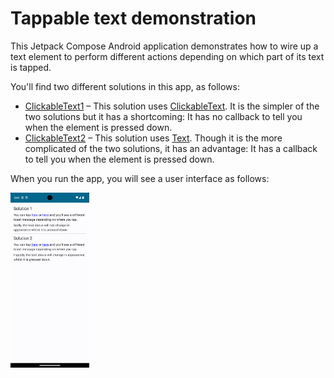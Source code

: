 # Tappable text demonstration

This Jetpack Compose Android application demonstrates how to wire up a text element to perform different actions
depending on which part of its text is tapped.

You'll find two different solutions in this app, as follows:

* [ClickableText1][1] – This solution uses [ClickableText][3]. It is the simpler of the two solutions but it has a shortcoming: It has no callback to tell you when the element is pressed down.
* [ClickableText2][2] – This solution uses [Text][4]. Though it is the more complicated of the two solutions, it has an advantage: It has a callback to tell you when the element is pressed down.

When you run the app, you will see a user interface as follows:

<img src="Screenshot.png" alt="Screenshot of application" width=25%>

[1]: src/main/java/com/tazkiyatech/compose/experiments/app1/ClickableText1.kt
[2]: src/main/java/com/tazkiyatech/compose/experiments/app1/ClickableText2.kt
[3]: https://developer.android.com/reference/kotlin/androidx/compose/foundation/text/package-summary#ClickableText(androidx.compose.ui.text.AnnotatedString,kotlin.Function1,androidx.compose.ui.Modifier,androidx.compose.ui.text.TextStyle,kotlin.Boolean,androidx.compose.ui.text.style.TextOverflow,kotlin.Int,kotlin.Function1,kotlin.Function1)
[4]: https://developer.android.com/reference/kotlin/androidx/compose/material/package-summary#Text(kotlin.String,androidx.compose.ui.Modifier,androidx.compose.ui.graphics.Color,androidx.compose.ui.unit.TextUnit,androidx.compose.ui.text.font.FontStyle,androidx.compose.ui.text.font.FontWeight,androidx.compose.ui.text.font.FontFamily,androidx.compose.ui.unit.TextUnit,androidx.compose.ui.text.style.TextDecoration,androidx.compose.ui.text.style.TextAlign,androidx.compose.ui.unit.TextUnit,androidx.compose.ui.text.style.TextOverflow,kotlin.Boolean,kotlin.Int,kotlin.Int,kotlin.Function1,androidx.compose.ui.text.TextStyle)
